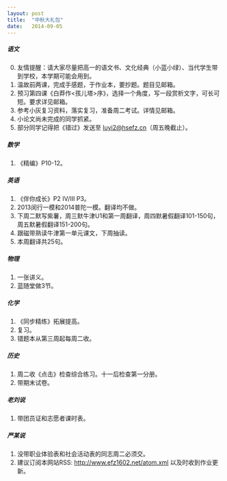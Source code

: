 ```yaml
---
layout: post
title:  "中秋大礼包"
date:   2014-09-05
---
```


##### 语文
0. 友情提醒：请大家尽量把高一的语文书、文化经典（小蓝小绿）、当代学生带到学校，本学期可能会用到。
1. 温故前两课，完成手感题，于作业本，要抄题。题目见邮箱。
2. 预习第四课《白莽作<孩儿塔>序》，选择一个角度，写一段赏析文字，可长可短。要求详见邮箱。
3. 参考小灰复习资料，落实复习，准备周二考试。详情见邮箱。
4. 小论文尚未完成的同学抓紧。
5. 部分同学记得把《错过》发送至 luyi2@hsefz.cn（周五晚截止）。
 
##### 数学
1. 《精编》P10-12。
 
##### 英语
1. 《伴你成长》P2 IV/III P3。
2. 2013闵行一模和2014普陀一模。翻译均不做。
3. 下周二默写紫薯，周三默牛津U1和第一周翻译，周四默暑假翻译101-150句，周五默暑假翻译151-200句。
4. 跟磁带熟读牛津第一单元课文，下周抽读。
5. 本周翻译共25句。
 
##### 物理
1. 一张讲义。
2. 蓝随堂做3节。
 
##### 化学
1. 《同步精练》拓展提高。
2. 复习。
3. 错题本从第三周起每周二收。
 
##### 历史
1. 周二收《点击》检查综合练习。十一后检查第一分册。
2. 带期末试卷。
 
##### 老刘说
1. 带团员证和志愿者课时表。
 
##### 严某说
1. 没带职业体验表和社会活动表的同志周二必须交。
2. 建议订阅本网站RSS: http://www.efz1602.net/atom.xml 以及时收到作业更新。
 